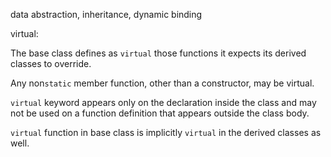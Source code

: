 data abstraction, inheritance, dynamic binding



virtual:

The base class defines as `virtual` those functions it expects its derived classes to override.

Any non`static` member function, other than a constructor, may be virtual.

`virtual` keyword appears only on the declaration inside the class and may not be used on a function definition that appears outside the class body.

`virtual` function in base class is implicitly `virtual` in the derived classes as well.